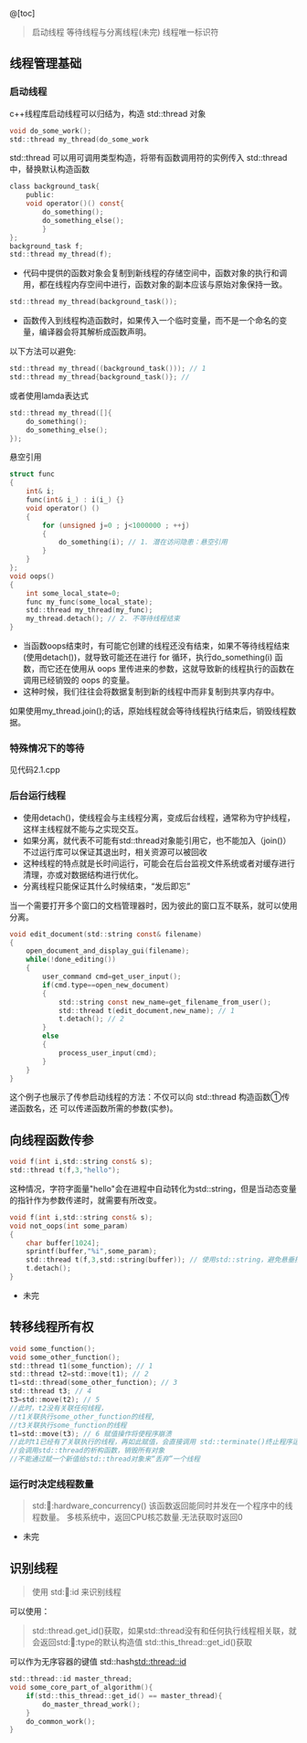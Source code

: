 @[toc]
>启动线程
>等待线程与分离线程(未完)
>线程唯一标识符

## 线程管理基础
### 启动线程
c++线程库启动线程可以归结为，构造 std::thread 对象
```c
void do_some_work();
std::thread my_thread(do_some_work
```

std::thread 可以用可调用类型构造，将带有函数调用符的实例传入 std::thread 中，替换默认构造函数
```c
class background_task{
	public:
	void operator()() const{
		do_something();
		do_something_else();
		}
};
background_task f;
std::thread my_thread(f);
```
- 代码中提供的函数对象会复制到新线程的存储空间中，函数对象的执行和调用，都在线程内存空间中进行，函数对象的副本应该与原始对象保持一致。
```c
std::thread my_thread(background_task());
```
- 函数传入到线程构造函数时，如果传入一个临时变量，而不是一个命名的变量，编译器会将其解析成函数声明。

以下方法可以避免:
```c
std::thread my_thread((background_task())); // 1
std::thread my_thread{background_task()}; //
```
或者使用lamda表达式
```c
std::thread my_thread([]{
	do_something();
	do_something_else();
});
```
悬空引用
```c
struct func
{
	int& i;
	func(int& i_) : i(i_) {}
	void operator() ()
	{
		for (unsigned j=0 ; j<1000000 ; ++j)
		{
			do_something(i); // 1. 潜在访问隐患：悬空引用
		}
	}
};
void oops()
{
	int some_local_state=0;
	func my_func(some_local_state);
	std::thread my_thread(my_func);
	my_thread.detach(); // 2. 不等待线程结束
} 
```
- 当函数oops结束时，有可能它创建的线程还没有结束，如果不等待线程结束(使用detach())，就导致可能还在进行 for 循环，执行do_something(i) 函数，而它还在使用从 oops 里传进来的参数，这就导致新的线程执行的函数在调用已经销毁的 oops 的变量。
- 这种时候，我们往往会将数据复制到新的线程中而非复制到共享内存中。

如果使用my_thread.join();的话，原始线程就会等待线程执行结束后，销毁线程数据。

### 特殊情况下的等待
见代码2.1.cpp

### 后台运行线程
- 使用detach()，使线程会与主线程分离，变成后台线程，通常称为守护线程，这样主线程就不能与之实现交互。
- 如果分离，就代表不可能有std::thread对象能引用它，也不能加入（join()）不过运行库可以保证其退出时，相关资源可以被回收
- 这种线程的特点就是长时间运行，可能会在后台监视文件系统或者对缓存进行清理，亦或对数据结构进行优化。
- 分离线程只能保证其什么时候结束，“发后即忘”

当一个需要打开多个窗口的文档管理器时，因为彼此的窗口互不联系，就可以使用分离。
```c
void edit_document(std::string const& filename)
{
    open_document_and_display_gui(filename);    
    while(!done_editing())
    {
        user_command cmd=get_user_input();
        if(cmd.type==open_new_document)
        {
            std::string const new_name=get_filename_from_user();
            std::thread t(edit_document,new_name); // 1
            t.detach(); // 2
        }
        else
        {
            process_user_input(cmd);
        }
    }
}
```
这个例子也展示了传参启动线程的方法：不仅可以向 std::thread 构造函数①传递函数名，还
可以传递函数所需的参数(实参)。
##  向线程函数传参
```c
void f(int i,std::string const& s);
std::thread t(f,3,"hello");
```
这种情况，字符字面量"hello"会在进程中自动转化为std::string，但是当动态变量的指针作为参数传递时，就需要有所改变。
```c
void f(int i,std::string const& s);
void not_oops(int some_param)
{
	char buffer[1024];
	sprintf(buffer,"%i",some_param);
	std::thread t(f,3,std::string(buffer)); // 使用std::string，避免悬垂指针
	t.detach();
}
```
- 未完

##  转移线程所有权

```c
void some_function();
void some_other_function();
std::thread t1(some_function); // 1
std::thread t2=std::move(t1); // 2
t1=std::thread(some_other_function); // 3
std::thread t3; // 4
t3=std::move(t2); // 5
//此时，t2没有关联任何线程，
//t1关联执行some_other_function的线程,
//t3关联执行some_function的线程
t1=std::move(t3); // 6 赋值操作将使程序崩溃
//此时t1已经有了关联执行的线程，再如此赋值，会直接调用 std::terminate()终止程序运行
//会调用std::thread的析构函数，销毁所有对象
//不能通过赋一个新值给std::thread对象来“丢弃”一个线程
```
###  运行时决定线程数量
>std::thread::hardware_concurrency()
>该函数返回能同时并发在一个程序中的线程数量。
>多核系统中，返回CPU核芯数量.无法获取时返回0

- 未完


## 识别线程

>使用 std::thread::id 来识别线程

可以使用：
>std::thread.get_id()获取，如果std::thread没有和任何执行线程相关联，就会返回std::thread::type的默认构造值
>std::this_thread::get_id()获取

可以作为无序容器的键值 std::hash<std::thread::id>
```c
std::thread::id master_thread;
void some_core_part_of_algorithm(){
    if(std::this_thread::get_id() == master_thread){
        do_master_thread_work();
    }
    do_common_work();
}
```